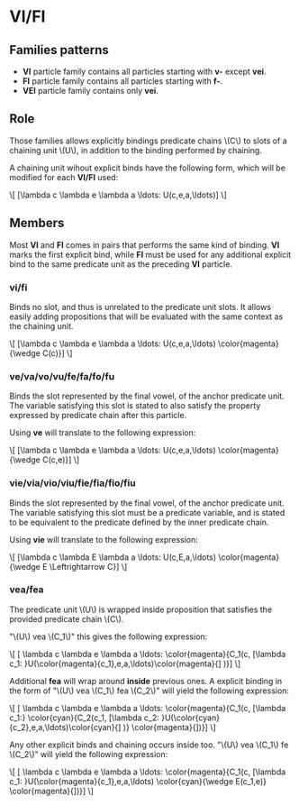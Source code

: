 # VI/FI

## Families patterns

- __VI__ particle family contains all particles starting with __v-__ except
  __vei__.
- __FI__ particle family contains all particles starting with __f-__.
- __VEI__ particle family contains only __vei__.

## Role

Those families allows explicitly bindings predicate chains \\(C\\) to slots of a
chaining unit \\(U\\), in addition to the binding performed by chaining.

A chaining unit wihout explicit binds have the following form, which will be
modified for each __VI/FI__ used:

\\[
[\lambda c \lambda e \lambda a \ldots: U(c,e,a,\ldots)]
\\]

## Members

Most __VI__ and __FI__ comes in pairs that performs the same kind of binding.
__VI__ marks the first explicit bind, while __FI__ must be used for any
  additional explicit bind to the same predicate unit as the preceding __VI__
particle.

### __vi/fi__

Binds no slot, and thus is unrelated to the predicate unit slots. It
allows easily adding propositions that will be evaluated with the same context
as the chaining unit.

\\[
[\lambda c \lambda e \lambda a \ldots: U(c,e,a,\ldots) \color{magenta}{\wedge C(c)}]
\\]

### __ve/va/vo/vu/fe/fa/fo/fu__

Binds the slot represented by the final vowel, of
the anchor predicate unit. The variable satisfying this slot is stated to also
satisfy the property expressed by predicate chain after this particle.

Using __ve__ will translate to the following expression:

\\[
[\lambda c \lambda e \lambda a \ldots: U(c,e,a,\ldots) \color{magenta}{\wedge C(c,e)}]
\\]

### __vie/via/vio/viu/fie/fia/fio/fiu__

Binds the slot represented by the final vowel, of the anchor predicate unit. The
variable satisfying this slot must be a predicate variable, and is stated to be
equivalent to the predicate defined by the inner predicate chain.

Using __vie__ will translate to the following expression:

\\[
[\lambda c \lambda E \lambda a \ldots: U(c,E,a,\ldots) \color{magenta}{\wedge E \Leftrightarrow C}]
\\]

### __vea/fea__

The predicate unit \\(U\\) is wrapped inside proposition that satisfies the provided
predicate chain \\(C\\).

"\\(U\\) vea \\(C_1\\)" this gives the following expression:

\\[
[
  \lambda c \lambda e \lambda a \ldots:
  \color{magenta}{C_1(c,
  [\lambda c_1: }U(\color{magenta}{c_1},e,a,\ldots)\color{magenta}{]
)}]
\\]

Additional __fea__ will wrap around __inside__ previous ones. A explicit binding in the form
of "\\(U\\) vea \\(C_1\\) fea \\(C_2\\)" will yield the following expression:

\\[
[
  \lambda c \lambda e \lambda a \ldots:
  \color{magenta}{C_1(c,
  [\lambda c_1:}
  \color{cyan}{C_2(c_1,
  [\lambda c_2: }U(\color{cyan}{c_2},e,a,\ldots)\color{cyan}{]
  )}
  \color{magenta}{])}]
\\]

Any other explicit binds and chaining occurs inside too. "\\(U\\) vea \\(C_1\\) fe \\(C_2\\)"
will yield the following expression:

\\[
[
  \lambda c \lambda e \lambda a \ldots:
  \color{magenta}{C_1(c,
  [\lambda c_1: }U(\color{magenta}{c_1},e,a,\ldots)
  \color{cyan}{\wedge E(c_1,e)}
  \color{magenta}{])}]
\\]
